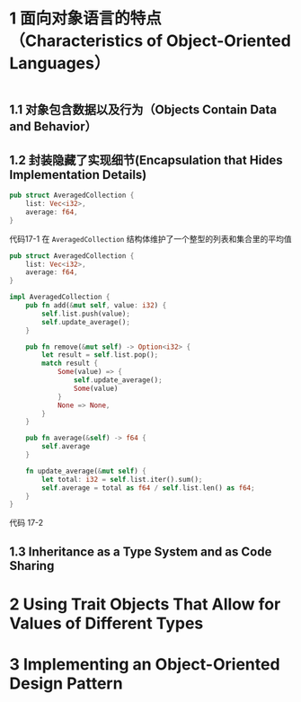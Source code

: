 



# 1 面向对象语言的特点（Characteristics of Object-Oriented Languages）

```rust

```
## 1.1 对象包含数据以及行为（Objects Contain Data and Behavior）


## 1.2 封装隐藏了实现细节(Encapsulation that Hides Implementation Details)

```rust
pub struct AveragedCollection { 
    list: Vec<i32>, 
    average: f64, 
} 
```
代码17-1 在 `AveragedCollection` 结构体维护了一个整型的列表和集合里的平均值

```rust
pub struct AveragedCollection {
    list: Vec<i32>,
    average: f64,
}

impl AveragedCollection {
    pub fn add(&mut self, value: i32) {
        self.list.push(value);
        self.update_average();
    }

    pub fn remove(&mut self) -> Option<i32> {
        let result = self.list.pop();
        match result {
            Some(value) => {
                self.update_average();
                Some(value)
            }
            None => None,
        }
    }

    pub fn average(&self) -> f64 {
        self.average
    }

    fn update_average(&mut self) {
        let total: i32 = self.list.iter().sum();
        self.average = total as f64 / self.list.len() as f64;
    }
}
```
代码 17-2


## 1.3 Inheritance as a Type System and as Code Sharing



# 2 Using Trait Objects That Allow for Values of Different Types




# 3 Implementing an Object-Oriented Design Pattern


